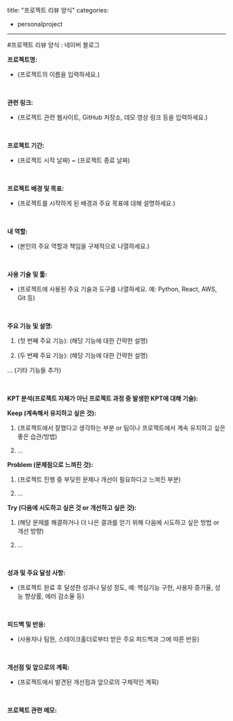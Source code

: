 title: "프로젝트 리뷰 양식"
categories:
 - personalproject
---
#프로젝트 리뷰 양식 : 네이버 블로그








**프로젝트명:**

- (프로젝트의 이름을 입력하세요.)

​

**관련 링크:**

- (프로젝트 관련 웹사이트, GitHub 저장소, 데모 영상 링크 등을 입력하세요.)

​

**프로젝트 기간:**

- (프로젝트 시작 날짜) ~ (프로젝트 종료 날짜)

​

**프로젝트 배경 및 목표:**

- (프로젝트를 시작하게 된 배경과 주요 목표에 대해 설명하세요.)

​

**내 역할:**

- (본인의 주요 역할과 책임을 구체적으로 나열하세요.)

​

**사용 기술 및 툴:**

- (프로젝트에 사용된 주요 기술과 도구를 나열하세요. 예: Python, React, AWS, Git 등)

​

**주요 기능 및 설명:**

1. (첫 번째 주요 기능): (해당 기능에 대한 간략한 설명)

2. (두 번째 주요 기능): (해당 기능에 대한 간략한 설명)

 ... (기타 기능들 추가)

​

**KPT 분석(프로젝트 자체가 아닌 프로젝트 과정 중 발생한 KPT에 대해 기술):**

**Keep (계속해서 유지하고 싶은 것):**

 1. (프로젝트에서 잘했다고 생각하는 부분 or 팀이나 프로젝트에서 계속 유지하고 싶은 좋은 습관/방법)

 2. ...

**Problem (문제점으로 느껴진 것):**

 1. (프로젝트 진행 중 부딪힌 문제나 개선이 필요하다고 느껴진 부분)

 2. ...

**Try (다음에 시도하고 싶은 것 or 개선하고 싶은 것):**

 1. (해당 문제를 해결하거나 더 나은 결과를 얻기 위해 다음에 시도하고 싶은 방법 or 개선 방향)

 2. ...

​

**성과 및 주요 달성 사항:**

- (프로젝트 완료 후 달성한 성과나 달성 정도, 예: 핵심기능 구현, 사용자 증가율, 성능 향상률, 에러 감소율 등)

​

**피드백 및 반응:**

- (사용자나 팀원, 스테이크홀더로부터 받은 주요 피드백과 그에 따른 반응)

​

**개선점 및 앞으로의 계획:**

- (프로젝트에서 발견된 개선점과 앞으로의 구체적인 계획)

​

**프로젝트 관련 메모:**

​